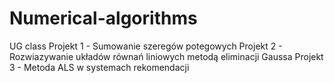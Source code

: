 # Numerical-algorithms
 UG class
Projekt 1 - Sumowanie szeregów potegowych
Projekt 2 - Rozwiazywanie układów równań liniowych metodą eliminacji Gaussa
Projekt 3 - Metoda ALS w systemach rekomendacji